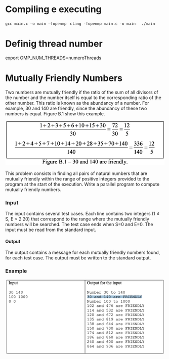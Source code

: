 # Compiling e executing
`gcc main.c –o main –fopenmp `
`clang -fopenmp main.c -o main  `
`./main`

# Definig thread number
export OMP_NUM_THREADS=numeroThreads

# Mutually Friendly Numbers
Two numbers are mutually friendly if the ratio of the sum of all divisors of the number
and the number itself is equal to the corresponding ratio of the other number. This ratio is known as the abundancy of a number. For example, 30 and 140 are friendly, since the abundancy of these two numbers is equal. Figure B.1 show this example.

![alt text](images/image.png)

This problem consists in finding all pairs of natural numbers that are mutually friendly
within the range of positive integers provided to the program at the start of the
execution.
Write a parallel program to compute mutually friendly numbers.

### Input
The input contains several test cases. Each line contains two integers (1 ≤ S, E < 2
20)
that correspond to the range where the mutually friendly numbers will be searched. The
test case ends when S=0 and E=0.
The input must be read from the standard input.

#### Output
The output contains a message for each mutually friendly numbers found, for each test
case.
The output must be written to the standard output.

### Example

![alt text](images/image-1.png)